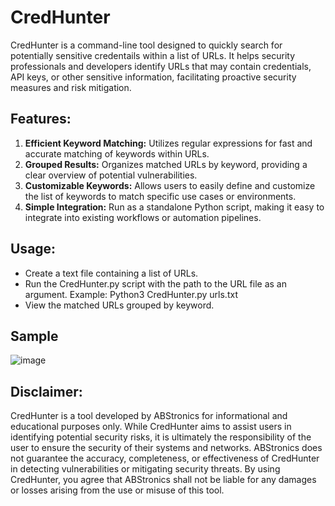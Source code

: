 # CredHunter

CredHunter is a command-line tool designed to quickly search for potentially sensitive credentails within a list of URLs. It helps security professionals and developers identify URLs that may contain credentials, API keys, or other sensitive information, facilitating proactive security measures and risk mitigation.

## Features:

1. **Efficient Keyword Matching:** Utilizes regular expressions for fast and accurate matching of keywords within URLs.
2. **Grouped Results:** Organizes matched URLs by keyword, providing a clear overview of potential vulnerabilities.
3. **Customizable Keywords:** Allows users to easily define and customize the list of keywords to match specific use cases or environments.
4. **Simple Integration:** Run as a standalone Python script, making it easy to integrate into existing workflows or automation pipelines.

## Usage:

* Create a text file containing a list of URLs.
* Run the CredHunter.py script with the path to the URL file as an argument. Example: Python3 CredHunter.py urls.txt
* View the matched URLs grouped by keyword.

## Sample

![image](https://github.com/AS-AbdulSamad/CredHunter/assets/116205223/b931d1fb-bbb2-4789-bbc5-5ea2f8352b6d)

## Disclaimer:

CredHunter is a tool developed by ABStronics for informational and educational purposes only. While CredHunter aims to assist users in identifying potential security risks, it is ultimately the responsibility of the user to ensure the security of their systems and networks. ABStronics does not guarantee the accuracy, completeness, or effectiveness of CredHunter in detecting vulnerabilities or mitigating security threats. By using CredHunter, you agree that ABStronics shall not be liable for any damages or losses arising from the use or misuse of this tool.
